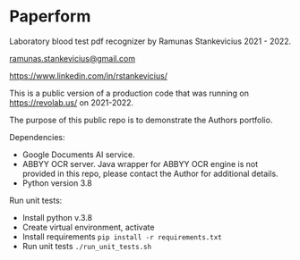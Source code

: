 # Paperform

Laboratory blood test pdf recognizer by Ramunas Stankevicius 2021 - 2022.

ramunas.stankevicius@gmail.com

https://www.linkedin.com/in/rstankevicius/ 

This is a public version of a production code that was running on https://revolab.us/ on 2021-2022.

The purpose of this public repo is to demonstrate the Authors portfolio.

Dependencies:
- Google Documents AI service.
- ABBYY OCR server. Java wrapper for ABBYY OCR engine is not provided in this repo, please contact the Author for additional details.
- Python version 3.8

Run unit tests:
- Install python v.3.8
- Create virtual environment, activate
- Install requirements ```pip install -r requirements.txt```
- Run unit tests ```./run_unit_tests.sh```
